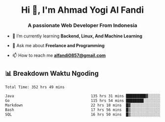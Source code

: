 <h1 align="center">Hi 👋, I'm Ahmad Yogi Al Fandi</h1>
<h3 align="center">A passionate Web Developer From Indonesia</h3>

- 🌱 I’m currently learning **Backend, Linux, And Machine Learning**

- 💬 Ask me about **Freelance and Programming**

- 📫 How to reach me **<alfandi0857@gmail.com>**


## 📊 Breakdown Waktu Ngoding

<!--START_SECTION:waka-->

```txt
Total Time: 352 hrs 49 mins

Java                                   135 hrs 31 mins █████████▓░░░░░░░░░░░░░░░   38.15 %
Go                                     115 hrs 54 mins ████████░░░░░░░░░░░░░░░░░   32.63 %
Markdown                               22 hrs 18 mins  █▓░░░░░░░░░░░░░░░░░░░░░░░   06.28 %
Bash                                   17 hrs 56 mins  █▒░░░░░░░░░░░░░░░░░░░░░░░   05.05 %
SQL                                    16 hrs 50 mins  █▒░░░░░░░░░░░░░░░░░░░░░░░   04.74 %
```

<!--END_SECTION:waka-->
